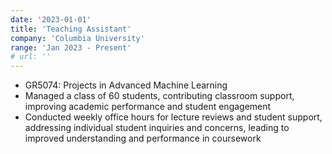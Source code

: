 ```yaml
---
date: '2023-01-01'
title: 'Teaching Assistant'
company: 'Columbia University'
range: 'Jan 2023 - Present'
# url: ''
---
```


- GR5074: Projects in Advanced Machine Learning
- Managed a class of 60 students, contributing classroom support, improving academic performance and student engagement
- Conducted weekly office hours for lecture reviews and student support, addressing individual student inquiries and concerns, leading to improved understanding and performance in coursework


